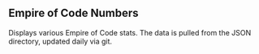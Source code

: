Empire of Code Numbers
----------------------

Displays various Empire of Code stats. The data is pulled from the JSON directory, updated daily via git.
